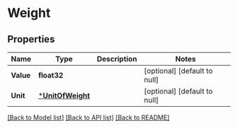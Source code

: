 # Weight

## Properties
Name | Type | Description | Notes
------------ | ------------- | ------------- | -------------
**Value** | **float32** |  | [optional] [default to null]
**Unit** | [***UnitOfWeight**](UnitOfWeight.md) |  | [optional] [default to null]

[[Back to Model list]](../README.md#documentation-for-models) [[Back to API list]](../README.md#documentation-for-api-endpoints) [[Back to README]](../README.md)

